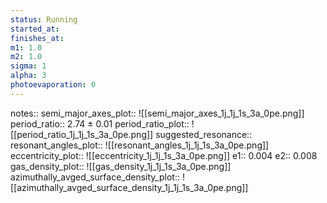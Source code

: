 ```yaml
---
status: Running
started_at:
finishes_at:
m1: 1.0
m2: 1.0
sigma: 1
alpha: 3
photoevaporation: 0
---
```


notes::
semi_major_axes_plot:: ![[semi_major_axes_1j_1j_1s_3a_0pe.png]]
period_ratio:: 2.74 ± 0.01
period_ratio_plot:: ![[period_ratio_1j_1j_1s_3a_0pe.png]]
suggested_resonance:: 
resonant_angles_plot:: ![[resonant_angles_1j_1j_1s_3a_0pe.png]]
eccentricity_plot:: ![[eccentricity_1j_1j_1s_3a_0pe.png]]
e1:: 0.004
e2:: 0.008
gas_density_plot:: ![[gas_density_1j_1j_1s_3a_0pe.png]]
azimuthally_avged_surface_density_plot:: ![[azimuthally_avged_surface_density_1j_1j_1s_3a_0pe.png]]
